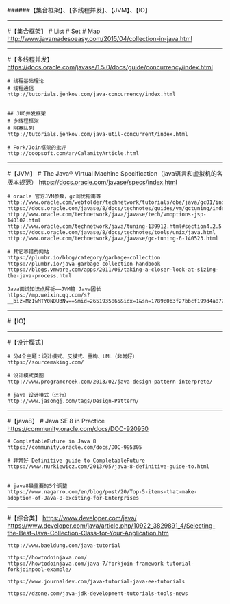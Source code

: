 ######【集合框架】、【多线程并发】、【JVM】、【IO】

--------------------------------------------------------------------------------

#【集合框架】
	# List
	# Set
	# Map
	http://www.javamadesoeasy.com/2015/04/collection-in-java.html

--------------------------------------------------------------------------------
#【多线程并发】
	https://docs.oracle.com/javase/1.5.0/docs/guide/concurrency/index.html
	
	# 线程基础理论
	# 线程通信
	http://tutorials.jenkov.com/java-concurrency/index.html
	
	
	## JUC并发框架
	# 多线程框架
	# 阻塞队列
	http://tutorials.jenkov.com/java-util-concurrent/index.html
	
	# Fork/Join框架的批评
	http://coopsoft.com/ar/CalamityArticle.html



--------------------------------------------------------------------------------

#【JVM】
	# The Java® Virtual Machine Specification（java语言和虚拟机的各版本规范）
	https://docs.oracle.com/javase/specs/index.html
	
	# oracle 官方JVM参数，gc调优指南等
	http://www.oracle.com/webfolder/technetwork/tutorials/obe/java/gc01/index.html
	https://docs.oracle.com/javase/8/docs/technotes/guides/vm/gctuning/index.html
	http://www.oracle.com/technetwork/java/javase/tech/vmoptions-jsp-140102.html
	http://www.oracle.com/technetwork/java/tuning-139912.html#section4.2.5
	https://docs.oracle.com/javase/8/docs/technotes/tools/unix/java.html
	http://www.oracle.com/technetwork/java/javase/gc-tuning-6-140523.html
	
	# 其它不错的网站
	https://plumbr.io/blog/category/garbage-collection
    https://plumbr.io/java-garbage-collection-handbook
	https://blogs.vmware.com/apps/2011/06/taking-a-closer-look-at-sizing-the-java-process.html
	
	Java面试知识点解析——JVM篇 Java团长
	https://mp.weixin.qq.com/s?__biz=MzIwMTY0NDU3Nw==&mid=2651935865&idx=1&sn=1789c0b3f27bbcf199d4a87291767e1a&chksm=8d0f3b37ba78b221479f3aacd04c1ff9c07cf27ef99278ddded50d4ea7ddd3b2a60de8a9ed1f&mpshare=1&scene=1&srcid=0523xhms49t74wwmHgMIKIVr&pass_ticket=VaZiUEV9ym0dfy0lYYqBUdscGEWd6IMoyQcfVb6Ny%2BOhYTaQp2PAz4p%2BMFDBCS0W#rd


--------------------------------------------------------------------------------

#【IO】


--------------------------------------------------------------------------------

#【设计模式】

	# 分4个主题：设计模式、反模式、重构、UML（非常好）
	https://sourcemaking.com/
	
	# 设计模式类图
	http://www.programcreek.com/2013/02/java-design-pattern-interprete/
	
	# java 设计模式（还行）
	http://www.jasongj.com/tags/Design-Pattern/

--------------------------------------------------------------------------------
#【java8】
	# Java SE 8 in Practice 
	https://community.oracle.com/docs/DOC-920950
	
	# CompletableFuture in Java 8 
	https://community.oracle.com/docs/DOC-995305
	
	# 非常好 Definitive guide to CompletableFuture
	https://www.nurkiewicz.com/2013/05/java-8-definitive-guide-to.html
    
    
    # java8最重要的5个调整
    https://www.nagarro.com/en/blog/post/20/Top-5-items-that-make-adoption-of-Java-8-exciting-for-Enterprises

--------------------------------------------------------------------------------

#【综合类】
	https://www.developer.com/java/
	https://www.developer.com/java/article.php/10922_3829891_4/Selecting-the-Best-Java-Collection-Class-for-Your-Application.htm
	
	http://www.baeldung.com/java-tutorial
	
	https://howtodoinjava.com/
	https://howtodoinjava.com/java-7/forkjoin-framework-tutorial-forkjoinpool-example/
	
	https://www.journaldev.com/java-tutorial-java-ee-tutorials
	
	https://dzone.com/java-jdk-development-tutorials-tools-news

